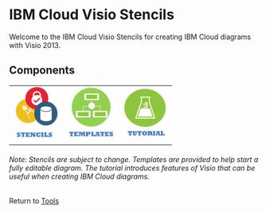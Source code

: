 # IBM Cloud Visio Stencils

Welcome to the IBM Cloud Visio Stencils for creating IBM Cloud diagrams with Visio 2013.  

## Components

| | | |
| :--: | :---: | :---: |
| [![Stencils](images/stencils_icon.png)](components/stencils.md) | [![Templates](/visio/images/templates_icon.png)](/components/templates.md) | [![Tutorial](/images/tutorial_icon.png)](/components/tutorial.md) | 

###### Note: Stencils are subject to change.  Templates are provided to help start a fully editable diagram.  The tutorial introduces features of Visio that can be useful when creating IBM Cloud diagrams.

Return to [Tools](/README.md) 
